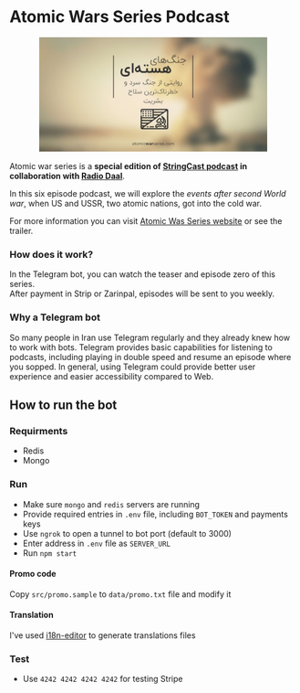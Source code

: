 # Atomic Wars Series Podcast

<p style='text-align:center'>
    <a href="https://atomicwarseries.com/">
        <img height="200px" alt="Atomic wars series cover" src="assets/atomic-cover.jpg">
    </a>
</p>

Atomic war series is a __special edition of [StringCast podcast](https://stringcast.ir) in collaboration with [Radio Daal](https://radioDaal.ir)__.

In this six episode podcast, we will explore the _events after second World war_, when US and USSR, two atomic nations, got into the cold war.  

For more information you can visit [Atomic Was Series website](https://atomicwarseries.com/) or see the trailer.

### How does it work?

In the Telegram bot, you can watch the teaser and episode zero of this series.  
After payment in Strip or Zarinpal, episodes will be sent to you weekly.

### Why a Telegram bot

So many people in Iran use Telegram regularly and they already knew how to work with bots.
Telegram provides basic capabilities for listening to podcasts, including playing in double speed and resume an episode where you sopped.
In general, using Telegram could provide better user experience and easier accessibility compared to Web.

## How to run the bot
### Requirments
- Redis
- Mongo

### Run
- Make sure `mongo` and `redis` servers are running
- Provide required entries in `.env` file, including `BOT_TOKEN` and payments keys
- Use `ngrok` to open a tunnel to bot port (default to 3000)
- Enter address in `.env` file as `SERVER_URL`
- Run `npm start`

#### Promo code
Copy `src/promo.sample` to `data/promo.txt` file and modify it

#### Translation
I've used [i18n-editor](https://github.com/jcbvm/i18n-editor/releases) to generate translations files

### Test
- Use `4242 4242 4242 4242` for testing Stripe

